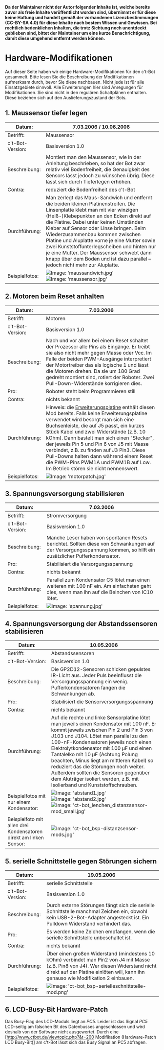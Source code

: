 **Da der Maintainer nicht der Autor folgender Inhalte ist, welche bereits zuvor als freie Inhalte veröffentlicht worden sind, übernimmt er für diese keine Haftung und handelt gemäß der vorhandenen Lizenzbestimmungen (CC-BY-SA 4.0) für diese Inhalte nach bestem Wissen und Gewissen. Bei rechtlich bedenklichen Inhalten, die trotz Sichtung noch unentdeckt geblieben sind, bittet der Maintainer um eine kurze Benachrichtigung, damit diese umgehend entfernt werden können.**

# Hardware-Modifikationen

Auf dieser Seite haben wir einige Hardware-Modifikationen für den c't-Bot gesammelt. Bitte lesen Sie die Beschreibung der Modifikationen aufmerksam durch, bevor Sie diese nachbauen. Nicht jede ist für alle Einsatzgebiete sinnvoll. Alle Erweiterungen hier sind Anregungen für Modifikationen. Sie sind nicht in den regulären Schaltplänen enthalten. Diese beziehen sich auf den Auslieferungszustand der Bots.

## 1. Maussensor tiefer legen

|Datum: | 7.03.2006 / 10.06.2006 |
|---|---|
|Betrifft:| Maussensor|
|c't-Bot-Version:| Basisversion 1.0|
|Beschreibung:|Montiert man den Maussensor, wie in der Anleitung beschrieben, so hat der Bot zwar relativ viel Bodenfreiheit, die Genauigkeit des Sensors lässt jedoch zu wünschen übrig. Diese lässt sich durch Tieferlegen erhöhen.|
|Contra:| reduziert die Bodenfreiheit des c't-Bot|
|Durchführung:|Man zerlegt das Maus-Sandwich und entfernt die beiden kleinen Platinenstreifen. Die Linsenplatte klebt man mit vier winzigen (Heiß-)Klebepunkten an den Ecken direkt auf die Platine. Dabei unter keinen Umständen Kleber auf Sensor oder Linse bringen. Beim Wiederzusammenbau kommen zwischen Platine und Aluplatte vorne je eine Mutter sowie zwei Kunststoffunterlegscheiben und hinten nur je eine Mutter. Der Maussensor schwebt dann knapp über dem Boden und ist dazu parallel – jedoch nicht mehr zur Aluplatte. |
|Beispielfotos:|![Image: 'maussandwich.jpg'](maussandwich.jpg) ![Image: 'maussensor.jpg'](maussensor.jpg)|

## 2. Motoren beim Reset anhalten

|Datum: | 7.03.2006 |
|---|---|
|Betrifft:|Motoren|
|c't-Bot-Version:|Basisversion 1.0|
|Beschreibung:|Nach und vor allem bei einem Reset schaltet der Prozessor alle Pins als Eingänge. Er treibt sie also nicht mehr gegen Masse oder Vcc. Im Falle der beiden PWM-Ausgänge interpretiert der Motortreiber das als logische 1 und lässt die Motoren drehen. Da sie um 180 Grad gedreht montiert sind, rotiert der Roboter. Zwei Pull-Down-Widerstände korrigieren dies.|
|Pro:|Roboter steht beim Programmieren still|
|Contra:|nichts bekannt|
|Durchführung:|Hinweis: die [Erweiterungsplatine](../ct-Bot-Erweiterung/ct-Bot-Erweiterung.md) enthält diesen Mod bereits. Falls keine Erweiterungsplatine verwendet wird besorgt man sich eine Buchsenleiste, die auf J5 passt, ein kurzes Stück Kabel und zwei Widerstände (z.B. 10 kOhm). Dann bastelt man sich einen "Stecker", der jeweils Pin 5 und Pin 6 von J5 mit Masse verbindet, z.B. zu finden auf J3 Pin3. Diese Pull-Downs halten dann während einem Reset die PWM-Pins PWM1A und PWM1B auf Low. Im Betrieb stören sie nicht nennenswert.|
|Beispielfotos:|![Image: 'motorpatch.jpg'](motorpatch.jpg)|

## 3. Spannungsversorgung stabilisieren

|Datum: | 7.03.2006 |
|---|---|
|Betrifft:|Stromversorgung|
|c't-Bot-Version:|Basisversion 1.0|
|Beschreibung:|Manche Leser haben von spontanen Resets berichtet. Sollten diese von Schwankungen auf der Versorgungsspannung kommen, so hilft ein zusätzlicher Pufferkondensator. |
|Pro:|Stabilisiert die Versorgungsspannung|
|Contra:|nichts bekannt|
|Durchführung:|Parallel zum Kondensator C5 lötet man einen weiteren mit 100 nF ein. Am einfachsten geht dies, wenn man ihn auf die Beinchen von IC10 lötet.|
|Beispielfotos:|![Image: 'spannung.jpg'](spannung.jpg) |

## 4. Spannungsversorgung der Abstandssensoren stabilisieren

|Datum: | 10.05.2006 |
|---|---|
|Betrifft:|Abstandssensoren|
|c't-Bot-Version:|Basisversion 1.0|
|Beschreibung:|Die GP2D12-Sensoren schicken gepulstes IR-Licht aus. Jeder Puls beeinflusst die Versorgungsspannung ein wenig. Pufferkondensatoren fangen die Schwankungen ab. |
|Pro:|Stabilisiert die Sensorversorgungsspannung|
|Contra:|nichts bekannt|
|Durchführung:|Auf die rechte und linke Sensorplatine lötet man jeweils einen Kondensator mit 100 nF. Er kommt jeweils zwischen Pin 2 und Pin 3 von J103 und J104. Lötet man parallel zu den 100-nF-Kondensatoren jeweils noch einen Elektrolytkondensator mit 100 µF und einen Tantalelko mit 10 µF (Achtung Polung beachten, Minus liegt am mittleren Kabel) so  reduziert das die Störungen noch weiter. Außerdem sollten die Sensoren gegenüber dem Aluträger isoliert werden, z.B. mit Isolierband und Kunststoffschrauben.|
|Beispielfotos mit nur einem Kondensator:|![Image: 'abstand1.jpg'](abstand1.jpg)![Image: 'abstand2.jpg'](abstand2.jpg)![Image: 'ct-bot_lenchen_distanzsensor-mod_small.jpg'](ct-bot_lenchen_distanzsensor-mod_small.jpg)|
|Beispielfoto mit allen drei Kondensatoren direkt am linken Sensor:|![Image: 'ct-bot_bsp-distanzsensor-mods.jpg'](ct-bot_bsp-distanzsensor-mods.jpg)|

## 5. serielle Schnittstelle gegen Störungen sichern

|Datum: | 19.05.2006 |
|---|---|
|Betrifft:|serielle Schnittstelle|
|c't-Bot-Version:|Basisversion 1.0|
|Beschreibung:|Durch externe Störungen fängt sich die serielle Schnittstelle manchmal Zeichen ein, obwohl kein USB-2-Bot-Adapter angesteckt ist. Ein Pulldown Widerstand verhindert das.|
|Pro:|Es werden keine Zeichen empfangen, wenn die serielle Schnittstelle unbeschaltet ist.|
|Contra:|nichts bekannt|
|Durchführung:|Über einen großen Widerstand (mindestens 10 kOhm) verbindet man Pin2 von J4 mit Masse (z.B. Pin8 von J4). Wer diesen Widerstand nicht direkt auf der Platine einlöten will, kann ihn genauso wie Modifikation 2 einbauen.|
|Beispielfotos:|![Image: 'ct-bot_bsp-serielleschnittstelle-mod.png'](ct-bot_bsp-serielleschnittstelle-mod.png)|

## 6. LCD-Busy-Bit Hardware-Patch

Das Busy-Flag des LCD-Moduls liegt an _PC5_.
Leider ist das Signal _PC5_ LCD-seitig am falschen Bit des Datenbusses angeschlossen und wird deshalb von der Software nicht ausgewertet.
Durch eine [http://www.ctbot.de/viewtopic.php?&t=200 Modifikation (Hardware-Patch LCD Busy-Bit)] am c't-Bot lässt sich das Busy Signal an PC5 abfragen.
